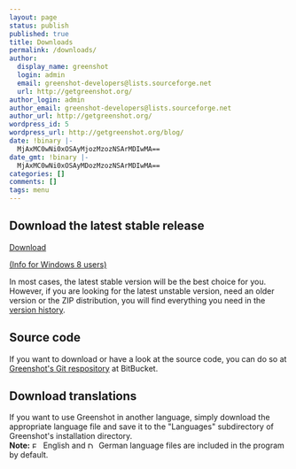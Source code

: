 ```yaml
---
layout: page
status: publish
published: true
title: Downloads
permalink: /downloads/
author:
  display_name: greenshot
  login: admin
  email: greenshot-developers@lists.sourceforge.net
  url: http://getgreenshot.org/
author_login: admin
author_email: greenshot-developers@lists.sourceforge.net
author_url: http://getgreenshot.org/
wordpress_id: 5
wordpress_url: http://getgreenshot.org/blog/
date: !binary |-
  MjAxMC0wNi0xOSAyMjozMzozNSArMDIwMA==
date_gmt: !binary |-
  MjAxMC0wNi0xOSAyMDozMzozNSArMDIwMA==
categories: []
comments: []
tags: menu
---
```

<!-- TODO retrieve downloadable files -->
<div class="two-col left-box">
<h2>Download the latest stable release</h2>
<p><a class="button" href="/current/" title="Download the latest stable version of Greenshot" rel="nofollow" target="_blank">Download</a></p>
<p><a href="#" onclick="jQuery('#w8info').slideToggle();return false;">(Info for Windows 8 users)</a><br/> <span id="w8info" style="display:none">Windows might ask you to install .NET 3.5 when running Greenshot. You can skip this. <a href="/faq/why-does-windows-8-suggest-to-install-earlier-net-versions-when-starting-greenshot/">Read more</a></span></p>
<p>In most cases, the latest stable version will be the best choice for you. However, if you are looking for the latest unstable version, need an older version or the ZIP distribution, you will find everything you need in the <a href="/version-history/" title="Download other versions of Greenshot">version history</a>.</p>
<h2>Source code</h2>
<p>If you want to download or have a look at the source code, you can do so at <a href="https://bitbucket.org/greenshot/greenshot/">Greenshot's Git respository</a> at BitBucket.</p>
</div>
<div class="two-col right-box">
<h2>Download translations</h2>
<p>If you want to use Greenshot in another language, simply download the appropriate language file and save it to the "Languages" subdirectory of Greenshot's installation directory.<br />
<strong>Note:</strong> <img src="/wp-content/themes/greenshot/images/flags/us.gif" width="16" height="11" alt="EN" /> English and <img src="/wp-content/themes/greenshot/images/flags/de.gif" width="16" height="11" alt="DE" /> German language files are included in the program by default.</p>
<p><?=$langs?></p>
<p><?=$helps?></p>
</div>
<div style="clear:both"></div>
